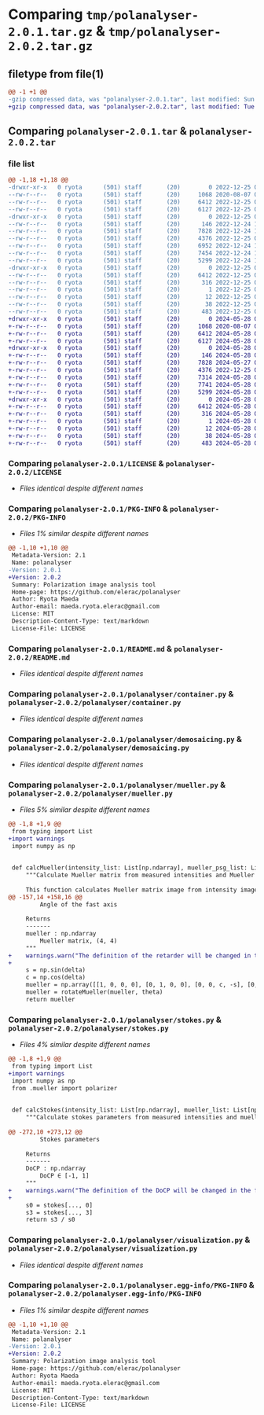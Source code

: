 # Comparing `tmp/polanalyser-2.0.1.tar.gz` & `tmp/polanalyser-2.0.2.tar.gz`

## filetype from file(1)

```diff
@@ -1 +1 @@
-gzip compressed data, was "polanalyser-2.0.1.tar", last modified: Sun Dec 25 02:59:53 2022, max compression
+gzip compressed data, was "polanalyser-2.0.2.tar", last modified: Tue May 28 07:43:05 2024, max compression
```

## Comparing `polanalyser-2.0.1.tar` & `polanalyser-2.0.2.tar`

### file list

```diff
@@ -1,18 +1,18 @@
-drwxr-xr-x   0 ryota      (501) staff       (20)        0 2022-12-25 02:59:53.126758 polanalyser-2.0.1/
--rw-r--r--   0 ryota      (501) staff       (20)     1068 2020-08-07 07:14:01.000000 polanalyser-2.0.1/LICENSE
--rw-r--r--   0 ryota      (501) staff       (20)     6412 2022-12-25 02:59:53.126613 polanalyser-2.0.1/PKG-INFO
--rw-r--r--   0 ryota      (501) staff       (20)     6127 2022-12-25 02:55:37.000000 polanalyser-2.0.1/README.md
-drwxr-xr-x   0 ryota      (501) staff       (20)        0 2022-12-25 02:59:53.125811 polanalyser-2.0.1/polanalyser/
--rw-r--r--   0 ryota      (501) staff       (20)      146 2022-12-24 12:57:23.000000 polanalyser-2.0.1/polanalyser/__init__.py
--rw-r--r--   0 ryota      (501) staff       (20)     7828 2022-12-24 12:57:23.000000 polanalyser-2.0.1/polanalyser/container.py
--rw-r--r--   0 ryota      (501) staff       (20)     4376 2022-12-25 02:52:38.000000 polanalyser-2.0.1/polanalyser/demosaicing.py
--rw-r--r--   0 ryota      (501) staff       (20)     6952 2022-12-24 12:57:23.000000 polanalyser-2.0.1/polanalyser/mueller.py
--rw-r--r--   0 ryota      (501) staff       (20)     7454 2022-12-24 12:57:23.000000 polanalyser-2.0.1/polanalyser/stokes.py
--rw-r--r--   0 ryota      (501) staff       (20)     5299 2022-12-24 12:57:23.000000 polanalyser-2.0.1/polanalyser/visualization.py
-drwxr-xr-x   0 ryota      (501) staff       (20)        0 2022-12-25 02:59:53.126418 polanalyser-2.0.1/polanalyser.egg-info/
--rw-r--r--   0 ryota      (501) staff       (20)     6412 2022-12-25 02:59:53.000000 polanalyser-2.0.1/polanalyser.egg-info/PKG-INFO
--rw-r--r--   0 ryota      (501) staff       (20)      316 2022-12-25 02:59:53.000000 polanalyser-2.0.1/polanalyser.egg-info/SOURCES.txt
--rw-r--r--   0 ryota      (501) staff       (20)        1 2022-12-25 02:59:53.000000 polanalyser-2.0.1/polanalyser.egg-info/dependency_links.txt
--rw-r--r--   0 ryota      (501) staff       (20)       12 2022-12-25 02:59:53.000000 polanalyser-2.0.1/polanalyser.egg-info/top_level.txt
--rw-r--r--   0 ryota      (501) staff       (20)       38 2022-12-25 02:59:53.126803 polanalyser-2.0.1/setup.cfg
--rw-r--r--   0 ryota      (501) staff       (20)      483 2022-12-25 02:58:46.000000 polanalyser-2.0.1/setup.py
+drwxr-xr-x   0 ryota      (501) staff       (20)        0 2024-05-28 07:43:05.078976 polanalyser-2.0.2/
+-rw-r--r--   0 ryota      (501) staff       (20)     1068 2020-08-07 07:14:01.000000 polanalyser-2.0.2/LICENSE
+-rw-r--r--   0 ryota      (501) staff       (20)     6412 2024-05-28 07:43:05.078863 polanalyser-2.0.2/PKG-INFO
+-rw-r--r--   0 ryota      (501) staff       (20)     6127 2024-05-28 07:39:05.000000 polanalyser-2.0.2/README.md
+drwxr-xr-x   0 ryota      (501) staff       (20)        0 2024-05-28 07:43:05.078218 polanalyser-2.0.2/polanalyser/
+-rw-r--r--   0 ryota      (501) staff       (20)      146 2024-05-28 07:39:05.000000 polanalyser-2.0.2/polanalyser/__init__.py
+-rw-r--r--   0 ryota      (501) staff       (20)     7828 2024-05-27 05:20:09.000000 polanalyser-2.0.2/polanalyser/container.py
+-rw-r--r--   0 ryota      (501) staff       (20)     4376 2022-12-25 02:52:38.000000 polanalyser-2.0.2/polanalyser/demosaicing.py
+-rw-r--r--   0 ryota      (501) staff       (20)     7314 2024-05-28 07:39:05.000000 polanalyser-2.0.2/polanalyser/mueller.py
+-rw-r--r--   0 ryota      (501) staff       (20)     7741 2024-05-28 07:39:05.000000 polanalyser-2.0.2/polanalyser/stokes.py
+-rw-r--r--   0 ryota      (501) staff       (20)     5299 2024-05-28 07:39:05.000000 polanalyser-2.0.2/polanalyser/visualization.py
+drwxr-xr-x   0 ryota      (501) staff       (20)        0 2024-05-28 07:43:05.078688 polanalyser-2.0.2/polanalyser.egg-info/
+-rw-r--r--   0 ryota      (501) staff       (20)     6412 2024-05-28 07:43:05.000000 polanalyser-2.0.2/polanalyser.egg-info/PKG-INFO
+-rw-r--r--   0 ryota      (501) staff       (20)      316 2024-05-28 07:43:05.000000 polanalyser-2.0.2/polanalyser.egg-info/SOURCES.txt
+-rw-r--r--   0 ryota      (501) staff       (20)        1 2024-05-28 07:43:05.000000 polanalyser-2.0.2/polanalyser.egg-info/dependency_links.txt
+-rw-r--r--   0 ryota      (501) staff       (20)       12 2024-05-28 07:43:05.000000 polanalyser-2.0.2/polanalyser.egg-info/top_level.txt
+-rw-r--r--   0 ryota      (501) staff       (20)       38 2024-05-28 07:43:05.079022 polanalyser-2.0.2/setup.cfg
+-rw-r--r--   0 ryota      (501) staff       (20)      483 2024-05-28 07:39:40.000000 polanalyser-2.0.2/setup.py
```

### Comparing `polanalyser-2.0.1/LICENSE` & `polanalyser-2.0.2/LICENSE`

 * *Files identical despite different names*

### Comparing `polanalyser-2.0.1/PKG-INFO` & `polanalyser-2.0.2/PKG-INFO`

 * *Files 1% similar despite different names*

```diff
@@ -1,10 +1,10 @@
 Metadata-Version: 2.1
 Name: polanalyser
-Version: 2.0.1
+Version: 2.0.2
 Summary: Polarization image analysis tool
 Home-page: https://github.com/elerac/polanalyser
 Author: Ryota Maeda
 Author-email: maeda.ryota.elerac@gmail.com
 License: MIT
 Description-Content-Type: text/markdown
 License-File: LICENSE
```

### Comparing `polanalyser-2.0.1/README.md` & `polanalyser-2.0.2/README.md`

 * *Files identical despite different names*

### Comparing `polanalyser-2.0.1/polanalyser/container.py` & `polanalyser-2.0.2/polanalyser/container.py`

 * *Files identical despite different names*

### Comparing `polanalyser-2.0.1/polanalyser/demosaicing.py` & `polanalyser-2.0.2/polanalyser/demosaicing.py`

 * *Files identical despite different names*

### Comparing `polanalyser-2.0.1/polanalyser/mueller.py` & `polanalyser-2.0.2/polanalyser/mueller.py`

 * *Files 5% similar despite different names*

```diff
@@ -1,8 +1,9 @@
 from typing import List
+import warnings
 import numpy as np
 
 
 def calcMueller(intensity_list: List[np.ndarray], mueller_psg_list: List[np.ndarray], mueller_psa_list: List[np.ndarray]) -> np.ndarray:
     """Calculate Mueller matrix from measured intensities and Mueller matrices of Polarization State Generator (PSG) and Polarization State Analyzer (PSA)
 
     This function calculates Mueller matrix image from intensity images captured under a variety of polarimetric conditions (both PSG and PSA).
@@ -157,14 +158,16 @@
         Angle of the fast axis
 
     Returns
     -------
     mueller : np.ndarray
         Mueller matrix, (4, 4)
     """
+    warnings.warn("The definition of the retarder will be changed in the future update to match the recent works (e.g., Mitsuba3, [Baek+, SIGGRAPH Asia2021]). If you want to use the new definition, please reinstall the polanalyser with the following command:\n $ pip install git+https://github.com/elerac/polanalyser.git@next\n", FutureWarning)
+
     s = np.sin(delta)
     c = np.cos(delta)
     mueller = np.array([[1, 0, 0, 0], [0, 1, 0, 0], [0, 0, c, -s], [0, 0, s, c]])
     mueller = rotateMueller(mueller, theta)
     return mueller
```

### Comparing `polanalyser-2.0.1/polanalyser/stokes.py` & `polanalyser-2.0.2/polanalyser/stokes.py`

 * *Files 4% similar despite different names*

```diff
@@ -1,8 +1,9 @@
 from typing import List
+import warnings
 import numpy as np
 from .mueller import polarizer
 
 
 def calcStokes(intensity_list: List[np.ndarray], mueller_list: List[np.ndarray]) -> np.ndarray:
     """Calculate stokes parameters from measured intensities and mueller matrices
 
@@ -272,10 +273,12 @@
         Stokes parameters
 
     Returns
     -------
     DoCP : np.ndarray
         DoCP ∈ [-1, 1]
     """
+    warnings.warn("The definition of the DoCP will be changed in the future update. If you want to use the new definition, please reinstall the polanalyser with the following command:\n $ pip install git+https://github.com/elerac/polanalyser.git@next\n", FutureWarning)
+
     s0 = stokes[..., 0]
     s3 = stokes[..., 3]
     return s3 / s0
```

### Comparing `polanalyser-2.0.1/polanalyser/visualization.py` & `polanalyser-2.0.2/polanalyser/visualization.py`

 * *Files identical despite different names*

### Comparing `polanalyser-2.0.1/polanalyser.egg-info/PKG-INFO` & `polanalyser-2.0.2/polanalyser.egg-info/PKG-INFO`

 * *Files 1% similar despite different names*

```diff
@@ -1,10 +1,10 @@
 Metadata-Version: 2.1
 Name: polanalyser
-Version: 2.0.1
+Version: 2.0.2
 Summary: Polarization image analysis tool
 Home-page: https://github.com/elerac/polanalyser
 Author: Ryota Maeda
 Author-email: maeda.ryota.elerac@gmail.com
 License: MIT
 Description-Content-Type: text/markdown
 License-File: LICENSE
```

